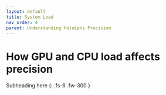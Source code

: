 ```yaml
---
layout: default
title: System Load
nav_order: 4
parent: Understanding HoloLens Precision
---
```


# How GPU and CPU load affects precision

Subheading here
{: .fs-6 .fw-300 }
